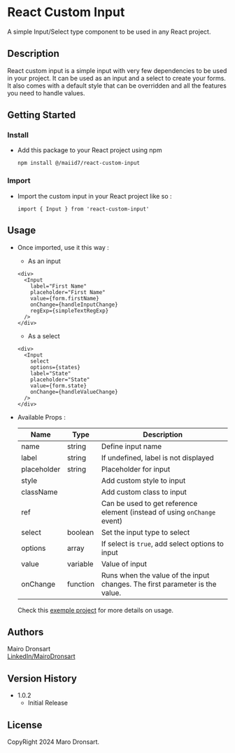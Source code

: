 # React Custom Input

A simple Input/Select type component to be used in any React project.

## Description

React custom input is a simple input with very few dependencies to be used in your project. It can be used as an input and a select to create your forms. It also comes with a default style that can be overridden and all the features you need to handle values.

## Getting Started

### Install

* Add this package to your React project using npm

  ```
  npm install @/maiid7/react-custom-input
  ```

### Import

* Import the custom input in your React project like so : 

  ```
  import { Input } from 'react-custom-input'
  ```

## Usage

* Once imported, use it this way : 

  * As an input

  ```
  <div>
    <Input 
      label="First Name"
      placeholder="First Name"
      value={form.firstName}
      onChange={handleInputChange}
      regExp={simpleTextRegExp} 
    />
  </div>
  ```

  * As a select

  ```
  <div>
    <Input
      select
      options={states}
      label="State"
      placeholder="State"
      value={form.state}
      onChange={handleValueChange}
    />
  </div>
  ```

* Available Props : 

  | Name        | Type     | Description                                              |
  |-------------|----------|----------------------------------------------------------|
  | name        | string   | Define input name                                        |
  | label       | string   | If undefined, label is not displayed                     |
  | placeholder | string   | Placeholder for input                                    |
  | style       |          | Add custom style to input                                |
  | className   |          | Add custom class to input                                |
  | ref         |          | Can be used to get reference element (instead of using `onChange` event)                     |
  | select      | boolean  | Set the input type to select                             |
  | options     | array    | If select is `true`, add select options to input         |
  | value       | variable | Value of input                                           |
  | onChange    | function | Runs when the value of the input changes. The first parameter is the value.                                           |

  Check this [exemple project](https://github.com/MaiiD7/Wealth-Health) for more details on usage.

## Authors

Mairo Dronsart  
[LinkedIn/MairoDronsart](https://www.linkedin.com/in/mairo-dronsart/)

## Version History

* 1.0.2
    * Initial Release

## License

CopyRight 2024 Maro Dronsart.
